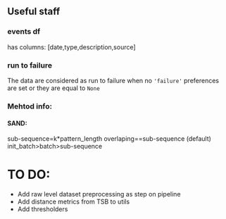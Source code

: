## Useful staff

### events df 
has columns: [date,type,description,source]

### run to failure
The data are considered as run to failure when no `'failure'` preferences are set or they are equal to `None`

### Mehtod info:

#### SAND: 
 sub-sequence=k*pattern_length
 overlaping==sub-sequence (default)
 init_batch>batch>sub-sequence

# TO DO:
- Add raw level dataset preprocessing as step on pipeline
- Add distance metrics from TSB to utils
- Add thresholders